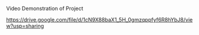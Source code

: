Video Demonstration of Project

https://drive.google.com/file/d/1cN9X88baX1_5H_0gmzqppfyf6R8hYbJ8/view?usp=sharing
